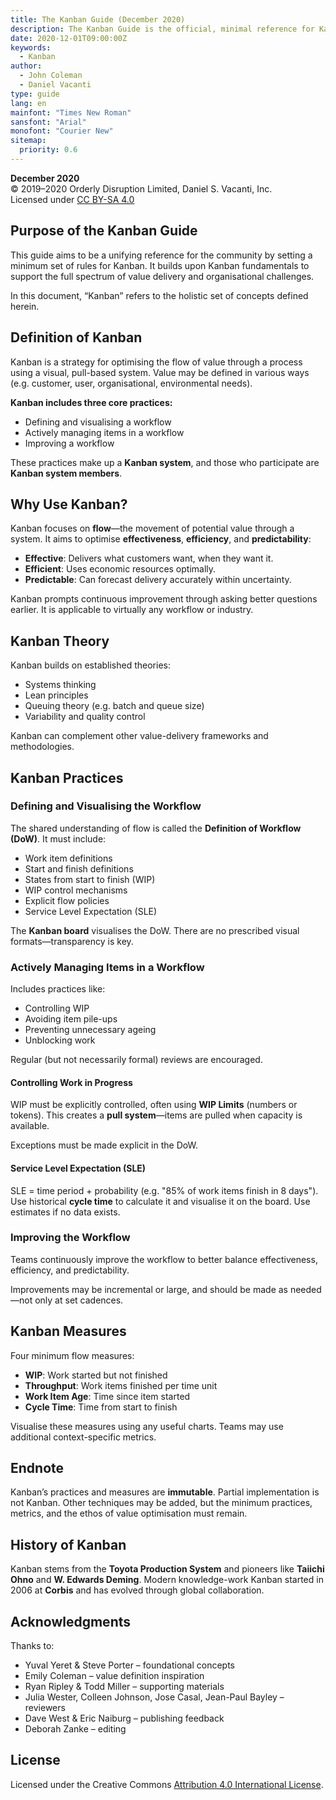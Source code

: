 ```yaml
---
title: The Kanban Guide (December 2020)
description: The Kanban Guide is the official, minimal reference for Kanban. Clear, stable, and focused, it defines the core practices and principles for managing flow and improving delivery across industries.
date: 2020-12-01T09:00:00Z
keywords:
  - Kanban
author:
  - John Coleman
  - Daniel Vacanti
type: guide
lang: en
mainfont: "Times New Roman"
sansfont: "Arial"
monofont: "Courier New"
sitemap:
  priority: 0.6
---
```


**December 2020**  
© 2019–2020 Orderly Disruption Limited, Daniel S. Vacanti, Inc.  
Licensed under [CC BY-SA 4.0](http://creativecommons.org/licenses/by-sa/4.0/)

## Purpose of the Kanban Guide

This guide aims to be a unifying reference for the community by setting a minimum set of rules for Kanban. It builds upon Kanban fundamentals to support the full spectrum of value delivery and organisational challenges.

In this document, “Kanban” refers to the holistic set of concepts defined herein.

## Definition of Kanban

Kanban is a strategy for optimising the flow of value through a process using a visual, pull-based system. Value may be defined in various ways (e.g. customer, user, organisational, environmental needs).

**Kanban includes three core practices:**

- Defining and visualising a workflow
- Actively managing items in a workflow
- Improving a workflow

These practices make up a **Kanban system**, and those who participate are **Kanban system members**.

## Why Use Kanban?

Kanban focuses on **flow**—the movement of potential value through a system. It aims to optimise **effectiveness**, **efficiency**, and **predictability**:

- **Effective**: Delivers what customers want, when they want it.
- **Efficient**: Uses economic resources optimally.
- **Predictable**: Can forecast delivery accurately within uncertainty.

Kanban prompts continuous improvement through asking better questions earlier. It is applicable to virtually any workflow or industry.

## Kanban Theory

Kanban builds on established theories:

- Systems thinking
- Lean principles
- Queuing theory (e.g. batch and queue size)
- Variability and quality control

Kanban can complement other value-delivery frameworks and methodologies.

## Kanban Practices

### Defining and Visualising the Workflow

The shared understanding of flow is called the **Definition of Workflow (DoW)**. It must include:

- Work item definitions
- Start and finish definitions
- States from start to finish (WIP)
- WIP control mechanisms
- Explicit flow policies
- Service Level Expectation (SLE)

The **Kanban board** visualises the DoW. There are no prescribed visual formats—transparency is key.

### Actively Managing Items in a Workflow

Includes practices like:

- Controlling WIP
- Avoiding item pile-ups
- Preventing unnecessary ageing
- Unblocking work

Regular (but not necessarily formal) reviews are encouraged.

#### Controlling Work in Progress

WIP must be explicitly controlled, often using **WIP Limits** (numbers or tokens). This creates a **pull system**—items are pulled when capacity is available.

Exceptions must be made explicit in the DoW.

#### Service Level Expectation (SLE)

SLE = time period + probability (e.g. "85% of work items finish in 8 days").  
Use historical **cycle time** to calculate it and visualise it on the board. Use estimates if no data exists.

### Improving the Workflow

Teams continuously improve the workflow to better balance effectiveness, efficiency, and predictability.

Improvements may be incremental or large, and should be made as needed—not only at set cadences.

## Kanban Measures

Four minimum flow measures:

- **WIP**: Work started but not finished
- **Throughput**: Work items finished per time unit
- **Work Item Age**: Time since item started
- **Cycle Time**: Time from start to finish

Visualise these measures using any useful charts. Teams may use additional context-specific metrics.

## Endnote

Kanban’s practices and measures are **immutable**. Partial implementation is not Kanban. Other techniques may be added, but the minimum practices, metrics, and the ethos of value optimisation must remain.

## History of Kanban

Kanban stems from the **Toyota Production System** and pioneers like **Taiichi Ohno** and **W. Edwards Deming**. Modern knowledge-work Kanban started in 2006 at **Corbis** and has evolved through global collaboration.

## Acknowledgments

Thanks to:

- Yuval Yeret & Steve Porter – foundational concepts
- Emily Coleman – value definition inspiration
- Ryan Ripley & Todd Miller – supporting materials
- Julia Wester, Colleen Johnson, Jose Casal, Jean-Paul Bayley – reviewers
- Dave West & Eric Naiburg – publishing feedback
- Deborah Zanke – editing

## License

Licensed under the Creative Commons [Attribution 4.0 International License](http://creativecommons.org/licenses/by/4.0/).

